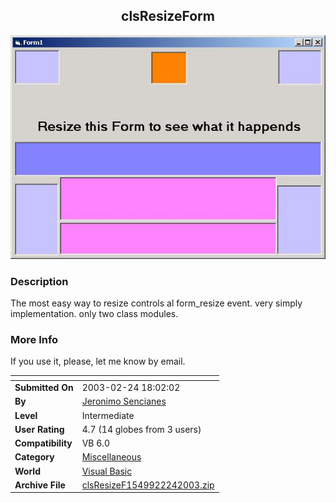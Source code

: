 ﻿<div align="center">

## clsResizeForm

<img src="PIC200322418121857.JPG">
</div>

### Description

The most easy way to resize controls al form_resize event. very simply implementation. only two class modules.
 
### More Info
 
If you use it, please, let me know by email.


<span>             |<span>
---                |---
**Submitted On**   |2003-02-24 18:02:02
**By**             |[Jeronimo Sencianes](https://github.com/Planet-Source-Code/PSCIndex/blob/master/ByAuthor/jeronimo-sencianes.md)
**Level**          |Intermediate
**User Rating**    |4.7 (14 globes from 3 users)
**Compatibility**  |VB 6\.0
**Category**       |[Miscellaneous](https://github.com/Planet-Source-Code/PSCIndex/blob/master/ByCategory/miscellaneous__1-1.md)
**World**          |[Visual Basic](https://github.com/Planet-Source-Code/PSCIndex/blob/master/ByWorld/visual-basic.md)
**Archive File**   |[clsResizeF1549922242003\.zip](https://github.com/Planet-Source-Code/jeronimo-sencianes-clsresizeform__1-43498/archive/master.zip)








